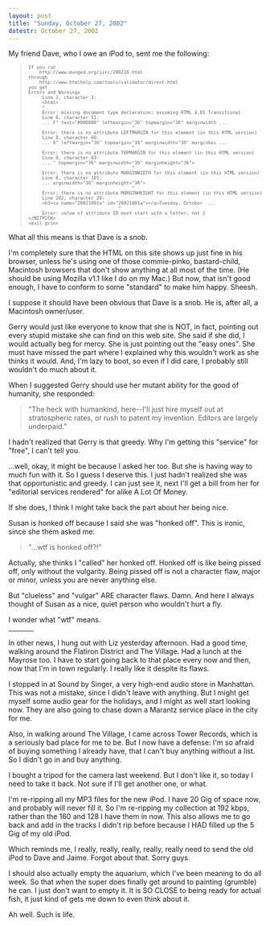 ```yaml
---
layout: post
title: "Sunday, October 27, 2002"
datestr: October 27, 2002
---
```


My friend Dave, who I owe an iPod to, sent me the following:
<blockquote>
<pre><font size="-2">If you run<br>    http://www.munged.org/iirc/200210.html<br>through<br>    http://www.htmlhelp.com/tools/validator/direct.html<br>you get<br>Errors and Warnings<br>     Line 1, character 1:<br>     &lt;html&gt;<br>     ^<br>     Error: missing document type declaration; assuming HTML 4.01 Transitional<br>     Line 8, character 51:<br>     ... F&quot; text=&quot;#000000&quot; leftmargin=&quot;36&quot; topmargin=&quot;36&quot; marginwidth ...<br>                                      ^<br>     Error: there is no attribute LEFTMARGIN for this element (in this HTML version)<br>     Line 8, character 66:<br>     ... 0&quot; leftmargin=&quot;36&quot; topmargin=&quot;36&quot; marginwidth=&quot;36&quot; marginhei ...<br>                                      ^<br>     Error: there is no attribute TOPMARGIN for this element (in this HTML version)<br>     Line 8, character 83:<br>     ... &quot; topmargin=&quot;36&quot; marginwidth=&quot;36&quot; marginheight=&quot;36&quot;&gt;<br>                                      ^<br>     Error: there is no attribute MARGINWIDTH for this element (in this HTML version)<br>     Line 8, character 101:<br>     ... arginwidth=&quot;36&quot; marginheight=&quot;36&quot;&gt;<br>                                      ^<br>     Error: there is no attribute MARGINHEIGHT for this element (in this HTML version)<br>     Line 282, character 29:<br>     &lt;h3&gt;&lt;a name=&quot;20021001a&quot; id=&quot;20021001a&quot;&gt;&lt;/a&gt;Tuesday, October  ...<br>                                 ^<br>     Error: value of attribute ID must start with a letter, not 2<br>&lt;/NITPICK&gt;<br>&lt;evil grin&gt;</font></pre>
</blockquote>

What all this means is that Dave is a snob.

I'm completely sure that the HTML on this site shows up just fine in his browser,
unless he's using one of those commie-pinko, bastard-child, Macintosh browsers
that don't show anything at all most of the time. (He should be using Mozilla
v1.1 like I do on my Mac.) But now, that isn't good enough, I have to conform
to some &quot;standard&quot; to make him happy. Sheesh.

I suppose it should have been obvious that Dave is a snob. He is, after all,
a Macintosh owner/user.

Gerry would just like everyone to know that she is NOT, in fact, pointing out
every stupid mistake she can find on this web site. She said if she did, I would
actually beg for mercy. She is just pointing out the &quot;easy ones&quot;.
She must have missed the part where I explained why this wouldn't work as she
thinks it would. And, I'm lazy to boot, so even if I did care, I probably still
wouldn't do much about it.

When I suggested Gerry should use her mutant ability for the good of humanity,
she responded:
<blockquote>
&quot;The heck with humankind, here--I'll just hire myself out at stratospheric
rates, or rush to patent my invention. Editors are largely underpaid.&quot;
</blockquote>

I hadn't realized that Gerry is that greedy. Why I'm getting this &quot;service&quot;
for &quot;free&quot;, I can't tell you.

...well, okay, it might be because I asked her too. But she is having way to
much fun with it. So I guess I deserve this. I just hadn't realized she was
that opportunistic and greedy. I can just see it, next I'll get a bill from
her for &quot;editorial services rendered&quot; for alike A Lot Of Money. 

If she does, I think I might take back the part about her
being nice.

Susan is honked off because I said she was &quot;honked off&quot;. This is
ironic, since she them asked me:
<blockquote>
&quot;...wtf is honked off?!&quot;
</blockquote>

Actually, she thinks I &quot;called&quot; her honked off. Honked off is like
being pissed off, only without the vulgarity. Being pissed off is not a character
flaw, major or minor, unless you are never anything else.

But &quot;clueless&quot; and &quot;vulgar&quot; ARE character flaws. Damn.
And here I always thought of Susan as a nice, quiet person who wouldn't hurt
a fly. 

I wonder what &quot;wtf&quot; means.
<hr width="10%" size="1" noshade>

In other news, I hung out with Liz yesterday afternoon. Had a good time, walking
around the Flatiron District and The Village. Had a lunch at the Mayrose too.
I have to start going back to that place every now and then, now that I'm in
town regularly. I really like it despite its flaws.

I stopped in at Sound by Singer, a very high-end audio store in Manhattan.
This was not a mistake, since I didn't leave with anything. But I might get
myself some audio gear for the holidays, and I might as well start looking now.
They are also going to chase down a Marantz service place in the city for me.

Also, in walking around The Village, I came across Tower Records, which is
a seriously bad place for me to be. But I now have a defense: I'm so afraid
of buying something I already have, that I can't buy anything without a list.
So I didn't go in and buy anything.

I bought a tripod for the camera last weekend. But I don't like it, so today
I need to take it back. Not sure if I'll get another one, or what.

I'm re-ripping all my MP3 files for the new iPod. I have 20 Gig of space now,
and probably will never fill it. So I'm re-ripping my collection at 192 kbps,
rather than the 160 and 128 I have them in now. This also allows me to go back
and add in the tracks I didn't rip before because I HAD filled up the 5 Gig
of my old iPod.

Which reminds me, I really, really, really, really, really need to send the
old iPod to Dave and Jaime. Forgot about that. Sorry guys.

I should also actually empty the aquarium, which I've been meaning to do all
week. So that when the super does finally get around to painting (grumble) he
can. I just don't want to empty it. It is SO CLOSE to being ready for actual
fish, it just kind of gets me down to even think about it.

Ah well. Such is life.

